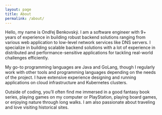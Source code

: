 ```yaml
---
layout: page
title: About
permalink: /about/
---
```


Hello, my name is Ondřej Benkovský. I am a software engineer with 9+ years of experience in building robust
backend solutions ranging from various web application to low-level network services like DNS servers.
I specialize in building scalable backend solutions with a lot of experience in distributed and 
performance-sensitive applications for tackling real-world challenges efficiently.

My go-to programming languages are Java and GoLang, though I regularly work with other tools and programming languages 
depending on the needs of the project. I have extensive experience designing and running applications on cloud 
infrastructure and Kubernetes clusters.

Outside of coding, you’ll often find me immersed in a good fantasy book series, playing games on my computer or PlayStation,
playing board games, or enjoying nature through long walks. I am also passionate about traveling and love visiting historical sites.